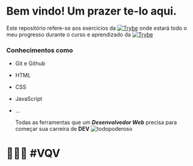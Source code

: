 # Bem vindo! Um prazer te-lo aqui.

Este repositório refere-se aos exercicios da [![Trybe](https://www.betrybe.com/static/images/logo-negative-green.svg)](https://www.trybe.com) onde estará todo o meu progresso durante o curso e aprendizado da [![Trybe](https://www.betrybe.com/static/images/logo-negative-green.svg)](https://www.trybe.com)

### Conhecimentos como

* Git e Github
* HTML
* CSS
* JavaScript
* ...
  
  Todas as ferramentas que um **_Desenvolvedor Web_** precisa para começar sua carreira de **DEV**
  ![todopoderoso](https://j.gifs.com/KrVJWw.gif)

# 🚀🚀🚀 #VQV